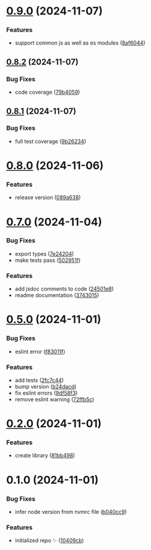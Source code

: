 # [0.9.0](https://github.com/arnaugomez/easy-constructor/compare/0.8.2...0.9.0) (2024-11-07)

### Features

- support common js as well as es modules ([8af6044](https://github.com/arnaugomez/easy-constructor/commit/8af60443fedc9a3fcf518ecd62ae1f1a7cbf42a1))

## [0.8.2](https://github.com/arnaugomez/easy-constructor/compare/0.8.1...0.8.2) (2024-11-07)

### Bug Fixes

- code coverage ([79b4059](https://github.com/arnaugomez/easy-constructor/commit/79b4059f8bee244e9d2899e5a0c15012f342ad75))

## [0.8.1](https://github.com/arnaugomez/easy-constructor/compare/0.8.0...0.8.1) (2024-11-07)

### Bug Fixes

- full test coverage ([9b26234](https://github.com/arnaugomez/easy-constructor/commit/9b2623466d3bfffd52b2448c981818d8644ebbcd))

# [0.8.0](https://github.com/arnaugomez/easy-constructor/compare/0.7.0...0.8.0) (2024-11-06)

### Features

- release version ([089a638](https://github.com/arnaugomez/easy-constructor/commit/089a638787ba871318f63bd4af77fe762bb477c7))

# [0.7.0](https://github.com/arnaugomez/easy-constructor/compare/0.5.0...0.7.0) (2024-11-04)

### Bug Fixes

- export types ([7e24204](https://github.com/arnaugomez/easy-constructor/commit/7e2420424f7a5537625e1b9aa79213537dca02e8))
- make tests pass ([502951f](https://github.com/arnaugomez/easy-constructor/commit/502951f0298c794f1b9027f3fc28f2040dc0b0f5))

### Features

- add jsdoc comments to code ([24501e8](https://github.com/arnaugomez/easy-constructor/commit/24501e849685f05950ad4611f5d3f5c3aadd5817))
- readme documentation ([3743015](https://github.com/arnaugomez/easy-constructor/commit/374301535393bf95e766bd2dbed62e3fae15c526))

# [0.5.0](https://github.com/arnaugomez/easy-constructor/compare/0.2.0...0.5.0) (2024-11-01)

### Bug Fixes

- eslint error ([f83011f](https://github.com/arnaugomez/easy-constructor/commit/f83011ff2725bf987b7c93f5cddad0a309cb767f))

### Features

- add tests ([2fc7c44](https://github.com/arnaugomez/easy-constructor/commit/2fc7c446519555ce9c05a542d25a34e32c445136))
- bump version ([b24dacd](https://github.com/arnaugomez/easy-constructor/commit/b24dacdd60a2ee8b462481d79bd1e86188dcb916))
- fix eslint errors ([9df58f3](https://github.com/arnaugomez/easy-constructor/commit/9df58f314d6999472dbe7476477c036e999ba78f))
- remove eslint warning ([72ffb5c](https://github.com/arnaugomez/easy-constructor/commit/72ffb5cd25a5b6305af6ed76243fd1167f8b19a5))

# [0.2.0](https://github.com/arnaugomez/easy-constructor/compare/0.1.0...0.2.0) (2024-11-01)

### Features

- create library ([81bb498](https://github.com/arnaugomez/easy-constructor/commit/81bb498fa5b6c9e7ee6cbd003b62232eb909a0f1))

# 0.1.0 (2024-11-01)

### Bug Fixes

- infer node version from nvmrc file ([b040cc9](https://github.com/arnaugomez/easy-constructor/commit/b040cc963d1e68928cbadb81bf8a4a91bef1c324))

### Features

- initialized repo ✨ ([10409cb](https://github.com/arnaugomez/easy-constructor/commit/10409cb7f54aa2993d0fc8f066875467497723a3))
